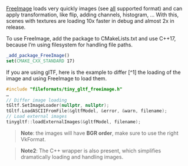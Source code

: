 [FreeImage](https://freeimage.sourceforge.io/intro.html) loads very quickly images (see [all](https://freeimage.sourceforge.io/features.html) supported format) and can apply transformation, like flip, adding channels, histogram, … With this, scenes with textures are loading 10x faster in debug and almost 2x in release.

To use FreeImage, add the package to CMakeLists.txt and use C++17, because I’m using filesystem for handling file paths.

```cmake
_add_package_FreeImage()
set(CMAKE_CXX_STANDARD 17)
```

 

If you are using glTF, here is the example to differ [^1] the loading of the image and using FreeImage to load them.

 
```C++
#include "fileformats/tiny_gltf_freeimage.h"
…
// Differ image loading
tGltf.SetImageLoader(nullptr, nullptr);
tGltf.LoadASCIIFromFile(&gltfModel, &error, &warn, filename);
// Load external images
tinygltf::loadExternalImages(&gltfModel, filename);
```

>**Note**: the images will have **BGR order**, make sure to use the right VkFormat.

>**Note2**: The C++ wrapper is also present, which simplifies dramatically loading and handling images.